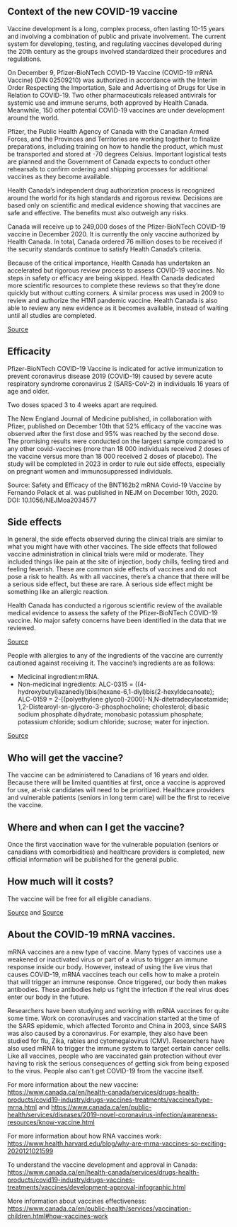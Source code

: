 ## Context of the new COVID-19 vaccine 

Vaccine development is a long, complex process, often lasting 10-15 years and involving a combination of public and private involvement. The current system for developing, testing, and regulating vaccines developed during the 20th century as the groups involved standardized their procedures and regulations.

On December 9, Pfizer-BioNTech COVID-19 Vaccine (COVID-19 mRNA Vaccine) (DIN 02509210) was authorized in accordance with the Interim Order Respecting the Importation, Sale and Advertising of Drugs for Use in Relation to COVID-19. Two other pharmaceuticals released antivirals for systemic use and immune serums, both approved by Health Canada. Meanwhile, 150 other potential COVID-19 vaccines are under development around the world. 

Pfizer, the Public Health Agency of Canada with the Canadian Armed Forces, and the Provinces and Territories are working together to finalize preparations, including training on how to handle the product, which must be transported and stored at -70 degrees Celsius. Important logistical tests are planned and the Government of Canada expects to conduct other rehearsals to confirm ordering and shipping processes for additional vaccines as they become available.

Health Canada’s independent drug authorization process is recognized around the world for its high standards and rigorous review. Decisions are based only on scientific and medical evidence showing that vaccines are safe and effective. The benefits must also outweigh any risks.

Canada will receive up to 249,000 doses of the Pfizer-BioNTech COVID-19 vaccine in December 2020. It is currently the only vaccine authorized by Health Canada. In total, Canada ordered 76 million doses to be received if the security standards continue to satisfy Health Canada’s criteria.  

Because of the critical importance, Health Canada has undertaken an accelerated but rigorous review process to assess COVID-19 vaccines. No steps in safety or efficacy are being skipped. Health Canada dedicated more scientific resources to complete these reviews so that they’re done quickly but without cutting corners. A similar process was used in 2009 to review and authorize the H1N1 pandemic vaccine. Health Canada is also able to review any new evidence as it becomes available, instead of waiting until all studies are completed. 

[Source](https://www.canada.ca/en/public-health/services/diseases/2019-novel-coronavirus-infection/prevention-risks/covid-19-vaccine-treatment.html)

## Efficacity 

Pfizer-BioNTech COVID-19 Vaccine is indicated for active immunization to prevent coronavirus disease 2019 (COVID-19) caused by severe acute respiratory syndrome coronavirus 2 (SARS-CoV-2) in individuals 16 years of age and older.

Two doses spaced 3 to 4 weeks apart are required.

The New England Journal of Medicine published, in collaboration with Pfizer, published on December 10th that 52% efficacy of the vaccine was observed after the first dose and 95% was reached by the second dose. The promising results were conducted on the largest sample compared to any other covid-vaccines (more than 18 000 individuals received 2 doses of the vaccine versus more than 18 000 received 2 doses of placebo).  The study will be completed in 2023 in order to rule out side effects, especially on pregnant women and immunosuppressed individuals. 

Source: Safety and Efficacy of the BNT162b2 mRNA Covid-19 Vaccine by Fernando Polack et al. was published in NEJM on December 10th, 2020. DOI: 10.1056/NEJMoa2034577

## Side effects

In general, the side effects observed during the clinical trials are similar to what you might have with other vaccines. The side effects that followed vaccine administration in clinical trials were mild or moderate. They included things like pain at the site of injection, body chills, feeling tired and feeling feverish. These are common side effects of vaccines and do not pose a risk to health. As with all vaccines, there’s a chance that there will be a serious side effect, but these are rare. A serious side effect might be something like an allergic reaction.

Health Canada has conducted a rigorous scientific review of the available medical evidence to assess the safety of the Pfizer-BioNTech COVID-19 vaccine. No major safety concerns have been identified in the data that we reviewed.

[Source](https://www.canada.ca/en/health-canada/services/drugs-health-products/covid19-industry/drugs-vaccines-treatments/vaccines/pfizer-biontech.html)

People with allergies to any of the ingredients of the vaccine are currently cautioned against receiving it. The vaccine’s ingredients are as follows:
- Medicinal ingredient:mRNA.
- Non-medicinal ingredients:
ALC-0315 = ((4-hydroxybutyl)azanediyl)bis(hexane-6,1-diyl)bis(2-hexyldecanoate);
ALC-0159 = 2-[(polyethylene glycol)-2000]-N,N-ditetradecylacetamide;
1,2-Distearoyl-sn-glycero-3-phosphocholine;
cholesterol;
dibasic sodium phosphate dihydrate;
monobasic potassium phosphate;
potassium chloride;
sodium chloride;
sucrose;
water for injection.

[Source](https://healthycanadians.gc.ca/recall-alert-rappel-avis/hc-sc/2020/74543a-eng.php)

## Who will get the vaccine? 
The vaccine can be administered to Canadians of 16 years and older. Because there will be limited quantities at first, once a vaccine is approved for use, at-risk candidates will need to be prioritized. Healthcare providers and vulnerable patients (seniors in long term care) will be the first to receive the vaccine. 

## Where and when can I get the vaccine?
Once the first vaccination wave for the vulnerable population (seniors or canadians with comorbidities) and healthcare providers is completed, new official information will be published for the general public.

## How much will it costs? 
The vaccine will be free for all eligible canadians. 

[Source](https://healthycanadians.gc.ca/recall-alert-rappel-avis/hc-sc/2020/74541a-eng.php) and [Source](https://www.canada.ca/en/public-health/services/diseases/2019-novel-coronavirus-infection/prevention-risks/covid-19-vaccine-treatment.html#a1)

## About the COVID-19 mRNA vaccines. 
mRNA vaccines are a new type of vaccine. Many types of vaccines use a weakened or inactivated virus or part of a virus to trigger an immune response inside our body. However, instead of using the live virus that causes COVID-19, mRNA vaccines teach our cells how to make a protein that will trigger an immune response. Once triggered, our body then makes antibodies. These antibodies help us fight the infection if the real virus does enter our body in the future. 

Researchers have been studying and working with mRNA vaccines for quite some time. Work on coronaviruses and vaccination started at the time of the SARS epidemic, which affected Toronto and China in 2003, since SARS was also caused by a coronavirus. For example, they also have been studied for flu, Zika, rabies and cytomegalovirus (CMV). Researchers have also used mRNA to trigger the immune system to target certain cancer cells. Like all vaccines, people who are vaccinated gain protection without ever having to risk the serious consequences of getting sick from being exposed to the virus. People also can't get COVID-19 from the vaccine itself.

For more information about the new vaccine: https://www.canada.ca/en/health-canada/services/drugs-health-products/covid19-industry/drugs-vaccines-treatments/vaccines/type-mrna.html and https://www.canada.ca/en/public-health/services/diseases/2019-novel-coronavirus-infection/awareness-resources/know-vaccine.html

For more information about how RNA vaccines work:
https://www.health.harvard.edu/blog/why-are-mrna-vaccines-so-exciting-2020121021599

To understand the vaccine development and approval in Canada: https://www.canada.ca/en/health-canada/services/drugs-health-products/covid19-industry/drugs-vaccines-treatments/vaccines/development-approval-infographic.html

More information about vaccines effectiveness: https://www.canada.ca/en/public-health/services/vaccination-children.html#how-vaccines-work






